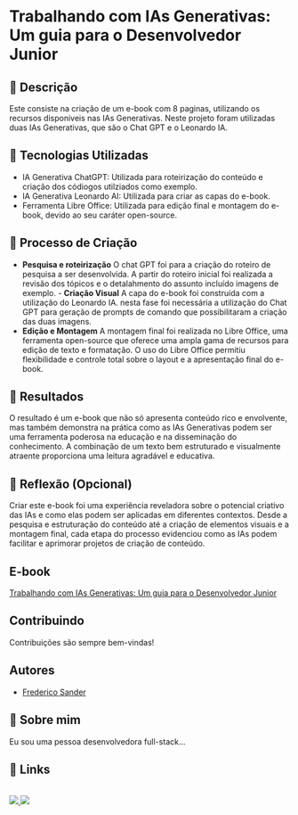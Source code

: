 # Trabalhando com IAs Generativas: Um guia para o Desenvolvedor Junior



## 📒 Descrição
Este consiste na criação de um e-book com 8 paginas, utilizando os recursos disponiveis nas IAs Generativas. Neste projeto foram utilizadas duas IAs Generativas, que são o Chat GPT e o Leonardo IA.


## 🤖 Tecnologias Utilizadas
- IA Generativa ChatGPT: Utilizada para roteirização do conteúdo e criação dos códiogos utilziados como exemplo.
- IA Generativa Leonardo AI: Utilizada para criar as capas do e-book.
- Ferramenta Libre Office: Utilizada para edição final e montagem do e-book, devido ao seu caráter open-source.

## 🧐 Processo de Criação
- **Pesquisa e roteirização**
O chat GPT foi para a criação do roteiro de pesquisa a ser desenvolvida. A partir do roteiro inicial foi realizada a revisão dos tópicos e o detalahmento do assunto incluído imagens de exemplo. - **Criação Visual**
A capa do e-book foi construída com a utilização do Leonardo IA. nesta fase foi necessária a utilização do Chat GPT para geração de prompts de comando que possibilitaram a criação das duas imagens.
- **Edição e Montagem**
A montagem final foi realizada no Libre Office, uma ferramenta open-source que oferece uma ampla gama de recursos para edição de texto e formatação. O uso do Libre Office permitiu flexibilidade e controle total sobre o layout e a apresentação final do e-book.
## 🚀 Resultados
O resultado é um e-book que não só apresenta conteúdo rico e envolvente, mas também demonstra na prática como as IAs Generativas podem ser uma ferramenta poderosa na educação e na disseminação do conhecimento. A combinação de um texto bem estruturado e visualmente atraente proporciona uma leitura agradável e educativa.

## 💭 Reflexão (Opcional)
Criar este e-book foi uma experiência reveladora sobre o potencial criativo das IAs e como elas podem ser aplicadas em diferentes contextos. Desde a pesquisa e estruturação do conteúdo até a criação de elementos visuais e a montagem final, cada etapa do processo evidenciou como as IAs podem facilitar e aprimorar projetos de criação de conteúdo.

## E-book
[Trabalhando com IAs Generativas: Um guia para o Desenvolvedor Junior](https://github.com/FredericoSander/lab-natty-or-not/blob/main/e-book/E-book%20IA.pdf)

## Contribuindo

Contribuições são sempre bem-vindas!

## Autores

- [Frederico Sander](https://github.com/FredericoSander)

## 🚀 Sobre mim
Eu sou uma pessoa desenvolvedora full-stack...


## 🔗 Links
<div style="display: inline_block"><br>
    <a href="mailto:sanderfn@hotmail.com"><img src = "https://img.shields.io/badge/Microsoft_Outlook-0078D4?style=for-the-badge&logo=microsoft-outlook&logoColor=white" target="_black">
  <a href="https://www.linkedin.com/in/frederico-cota-dev"><img src = "https://img.shields.io/badge/LinkedIn-0077B5?style=for-the-badge&logo=linkedin&logoColor=white" target="_black">  
</div>

